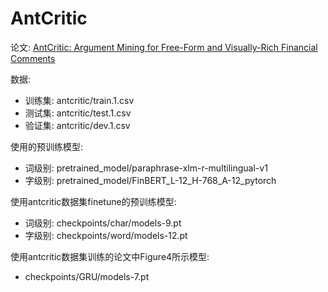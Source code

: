 # AntCritic

论文: [AntCritic: Argument Mining for Free-Form and Visually-Rich Financial Comments](http://arxiv.org/abs/2208.09612)

数据:
* 训练集: antcritic/train.1.csv
* 测试集: antcritic/test.1.csv
* 验证集: antcritic/dev.1.csv

使用的预训练模型:
* 词级别: pretrained_model/paraphrase-xlm-r-multilingual-v1
* 字级别: pretrained_model/FinBERT_L-12_H-768_A-12_pytorch

使用antcritic数据集finetune的预训练模型:
* 词级别: checkpoints/char/models-9.pt
* 字级别: checkpoints/word/models-12.pt

使用antcritic数据集训练的论文中Figure4所示模型:
* checkpoints/GRU/models-7.pt

